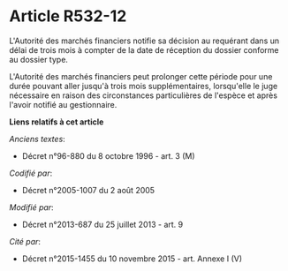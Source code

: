 # Article R532-12

L'Autorité des marchés financiers notifie sa décision au requérant dans un délai de trois mois à compter de la date de
réception du dossier conforme au dossier type.

L'Autorité des marchés financiers peut prolonger cette période pour une durée pouvant aller jusqu'à trois mois
supplémentaires, lorsqu'elle le juge nécessaire en raison des circonstances particulières de l'espèce et après l'avoir
notifié au gestionnaire.

**Liens relatifs à cet article**

_Anciens textes_:

  - Décret n°96-880 du 8 octobre 1996 - art. 3 (M)

_Codifié par_:

  - Décret n°2005-1007 du 2 août 2005

_Modifié par_:

  - Décret n°2013-687 du 25 juillet 2013 - art. 9

_Cité par_:

  - Décret n°2015-1455 du 10 novembre 2015 - art. Annexe I (V)
